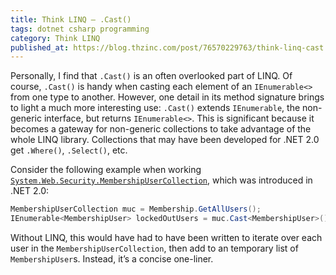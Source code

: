 ```yaml
---
title: Think LINQ – .Cast()
tags: dotnet csharp programming
category: Think LINQ
published_at: https://blog.thzinc.com/post/76570229763/think-linq-cast
---
```


Personally, I find that `.Cast()` is an often overlooked part of LINQ. Of course, `.Cast()` is handy when casting each element of an `IEnumerable<>` from one type to another. However, one detail in its method signature brings to light a much more interesting use: `.Cast()` extends `IEnumerable`, the non-generic interface, but returns `IEnumerable<>`. This is significant because it becomes a gateway for non-generic collections to take advantage of the whole LINQ library. Collections that may have been developed for .NET 2.0 get `.Where()`, `.Select()`, etc.

Consider the following example when working [`System.Web.Security.MembershipUserCollection`][docs-membershipusercollection], which was introduced in .NET 2.0:

```csharp
MembershipUserCollection muc = Membership.GetAllUsers();
IEnumerable<MembershipUser> lockedOutUsers = muc.Cast<MembershipUser>().Where(mu => mu.IsLockedOut);
```

Without LINQ, this would have had to have been written to iterate over each user in the `MembershipUserCollection`, then add to an temporary list of `MembershipUser`s. Instead, it’s a concise one-liner.

[docs-membershipusercollection]: https://docs.microsoft.com/en-us/dotnet/api/system.web.security.membershipusercollection?view=netframework-2.0
